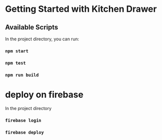 # Getting Started with Kitchen Drawer

## Available Scripts
In the project directory, you can run:
### `npm start`
### `npm test`
### `npm run build`

# deploy on firebase
In the project directory
### `firebase login`
### `firebase deploy`



